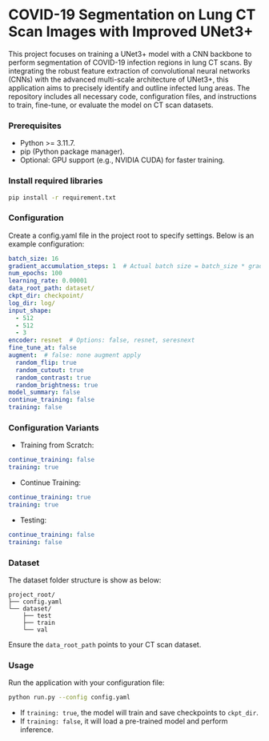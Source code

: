 # COVID-19 Segmentation on Lung CT Scan Images with Improved UNet3+
This project focuses on training a UNet3+ model with a CNN backbone to perform segmentation of COVID-19 infection regions in lung CT scans. By integrating the robust feature extraction of convolutional neural networks (CNNs) with the advanced multi-scale architecture of UNet3+, this application aims to precisely identify and outline infected lung areas. The repository includes all necessary code, configuration files, and instructions to train, fine-tune, or evaluate the model on CT scan datasets.

### Prerequisites
- Python >= 3.11.7.
- pip (Python package manager).
- Optional: GPU support (e.g., NVIDIA CUDA) for faster training.

### Install required libraries 

```bash
pip install -r requirement.txt
```

### Configuration

Create a config.yaml file in the project root to specify settings. Below is an example configuration:

```yaml
batch_size: 16
gradient_accumulation_steps: 1  # Actual batch size = batch_size * gradient_accumulation_steps
num_epochs: 100
learning_rate: 0.00001
data_root_path: dataset/
ckpt_dir: checkpoint/
log_dir: log/
input_shape: 
  - 512
  - 512
  - 3
encoder: resnet  # Options: false, resnet, seresnext
fine_tune_at: false 
augment:  # false: none augment apply
  random_flip: true         
  random_cutout: true       
  random_contrast: true     
  random_brightness: true   
model_summary: false
continue_training: false
training: false
```

### Configuration Variants

- Training from Scratch:
```yaml
continue_training: false
training: true
```

- Continue Training:
```yaml
continue_training: true
training: true
```

- Testing:
```yaml
continue_training: false
training: false
```

### Dataset
The dataset folder structure is show as below:
```
project_root/
├── config.yaml
└── dataset/
    ├── test
    ├── train
    └── val
```

Ensure the `data_root_path` points to your CT scan dataset.

### Usage

Run the application with your configuration file:

```bash
python run.py --config config.yaml
```

- If `training: true`, the model will train and save checkpoints to `ckpt_dir`.
- If `training: false`, it will load a pre-trained model and perform inference.